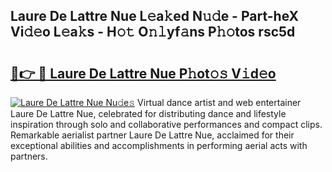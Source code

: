 ## Laure De Lattre Nue L𝚎a𝚔ed N𝚞𝚍e - Part-heX Vi𝚍𝚎o L𝚎a𝚔s - H𝚘𝚝 O𝚗𝚕yf𝚊ns P𝚑𝚘tos rsc5d

# <h2><a href="http://kfbde38.oniu.top/?m=Laure+De+Lattre+Nue">🔗👉 🔴 Laure De Lattre Nue P𝚑ot𝚘𝚜 V𝚒d𝚎o</a></h2>

[![Laure De Lattre Nue Nu𝚍e𝚜](https://i.imgur.com/0qMVB7G.gif)](http://kfbde38.oniu.top/?m=Laure+De+Lattre+Nue)
Virtual dance artist and web entertainer Laure De Lattre Nue, celebrated for distributing dance and lifestyle inspiration through solo and collaborative performances and compact clips. Remarkable aerialist partner Laure De Lattre Nue, acclaimed for their exceptional abilities and accomplishments in performing aerial acts with partners.  
